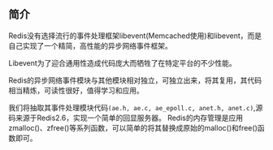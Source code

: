 ## 简介

Redis没有选择流行的事件处理框架libevent(Memcached使用)和libevent，而是自己实现了一个精简，高性能的异步网络事件框架。

Libevent为了迎合通用性造成代码庞大而牺牲了在特定平台的不少性能。

Redis的异步网络事件模块与其他模块相对独立，可独立出来，将其复用，其代码相当精炼，可读性很好，值得学习和应用。


我们将抽取其事件处理模块代码`(ae.h, ae.c, ae_epoll.c, anet.h, anet.c)`,源码来源于Redis2.6，实现一个简单的回显服务器。
Redis的内存管理是应用zmalloc()、zfree()等系列函数，可以简单的将其替换成原始的malloc()和free()函数即可。